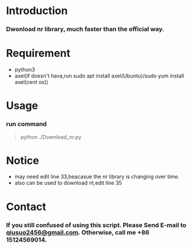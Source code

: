 # Introduction

### Dwonload nr library, much faster than the official way.

# Requirement
- python3
- axel(if doesn't hava,run sudo apt install axel(Ubuntu)/sudo yum install axel(cent os)) 

# Usage

### run command
> python ./Download_nr.py

# Notice

- may need edit line 33,beacasue the nr library is changing over time.
- also can be used to download nt,edit line 35

# Contact


### If you still confused of using this script. Please Send E-mail to qiusuo2456@gmail.com. Otherwise, call me +86 15124569014.